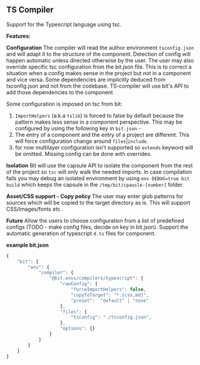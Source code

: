 TS Compiler
--------------

Support for the Typescript language using tsc. 

**Features:**

**Configuration** The compiler will read the author environment `tsconfig.json` and will adapt it to the structure of the component. Detection of config will happen automatic 
unless directed otherwise by the user. The user may also override specific tsc configuration from the bit.json file. This is to correct a situation when a 
config makes sense in the project but not in a component and vice versa. Some dependencies are implicitly deduced from tsconfig.json and not from the codebase. 
TS-compiler will use bit's API to add those dependencies to the component 

Some configuration is imposed on tsc from bit: 

1. `ImportHelpers` (a.k.a `tslib`) is forced to false by default because the pattern makes less sense in a component perspective. This may be configured by using the following key in `bit.json` - 
2. The entry of a component and the entry of a project are different. This will force configuration change around `files`|`include`.
3. for now multilayer configuration isn't supported so `extends` keyword will be omitted. Missing config can be done with overrides. 

**Isolation** Bit will use the capsule API to isolate the component from the rest of the project so `tsc` will only walk the needed imports. In case compilation fails you may debug an isolated environment by using `env DEBUG=true bit build` which keeps the capsule in the `/tmp/bit/cpausle-[number]` folder.

**Asset/CSS support - Copy policy** The user may enter glob patterns for sources which will be copied to the target directory as is. This will support CSS/Images/fonts etc. 

**Future** Allow the users to choose configuration from a list of predefined configs (TODO - make config files, decide on key in bit.json). Support the automatic generation of typescript `d.ts` files for component.


**example bit.json**
```javascript
{
    "bit": {
        "env": {
            "compiler": {
                "@bit.envs/compilers/typescript": {
                    "rawConfig": {
                        "forceImportHelpers": false,
                        "copyToTarget": "*.{css,md}",
                        "preset":  "default" | "none"
                    },
                    "files": {
                        "tsconfig": "./tsconfig.json",
                    },
                    "options": {}
                }
            }
        }
    }
}
```





